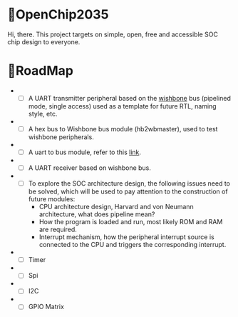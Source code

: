 # 📒OpenChip2035
Hi, there. This project targets on simple, open, free and accessible SOC chip design to everyone.

# 🚀RoadMap

- - [ ] A UART transmitter peripheral based on the [wishbone](https://opencores.org/howto/wishbone) bus (pipelined mode, single access)  used as a template for future RTL, naming style, etc.
- - [ ] A hex bus to Wishbone bus module (hb2wbmaster), used to test wishbone peripherals.
- - [ ] A uart to bus module, refer to this [link](https://github.com/freecores/uart2bus).
- - [ ] A UART receiver based on wishbone bus.
- - [ ] To explore the SOC architecture design, the following issues need to be solved, which will be used to pay attention to the construction of future modules:
    + CPU architecture design, Harvard and von Neumann architecture, what does pipeline mean?
    + How the program is loaded and run, most likely ROM and RAM are required.
    + Interrupt mechanism, how the peripheral interrupt source is connected to the CPU and triggers the corresponding interrupt.
- - [ ] Timer
- - [ ] Spi
- - [ ] I2C
- - [ ] GPIO Matrix
